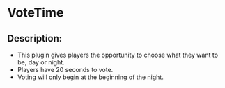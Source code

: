 # VoteTime
## Description:
- This plugin gives players the opportunity to choose what they want to be, day or night.
- Players have 20 seconds to vote.
- Voting will only begin at the beginning of the night.
